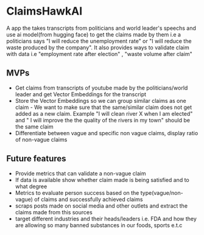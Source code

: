 # ClaimsHawkAI

A app the takes transcripts from politicians and world leader's speechs and use ai model(from hugging face) to get the claims made by them i.e a politicians says "I will reduce the unemployment rate" or "I will reduce the waste produced by the company". It also provides ways to validate claim with data i.e "employment rate after election" , "waste volume after claim"

## MVPs
- Get claims from transcripts of youtube made by the politicians/world leader and get Vector Embeddings for the transcript
- Store the Vector Embeddings so we can group similar claims as one claim - We want to make sure that the same/similar claim does not get added as a new claim. Example "I will clean river X when I am elected" and " I will improve the the quality of the rivers in my town" should be the same claim
- Differentiate between vague and specific non vague claims, display ratio of non-vague claims



## Future features
- Provide metrics that can validate a non-vague claim 
- If data is available show whether claim made is being satisfied and to what degree
- Metrics to evaluate person success based on the type(vague/non-vague) of claims and successfully achieved claims
- scraps posts made on social media and other outlets and extract the claims made from this sources 
- target different industries and their heads/leaders i.e. FDA and how they are allowing so many banned substances in our foods, sports e.t.c